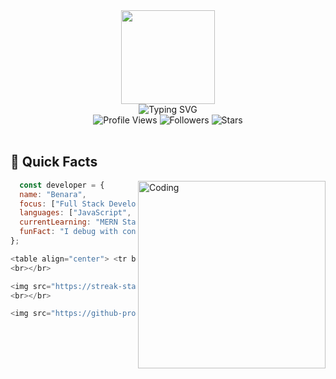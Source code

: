 <div align="center">
  <img height="150" src="https://github.com/7oSkaaa/7oSkaaa/blob/main/Images/about_me.gif?raw=true"/>
</div>

<div align="center">
  <img src="https://readme-typing-svg.herokuapp.com?font=Fira+Code&pause=1000&color=00FF00&center=true&vCenter=true&width=600&height=100&lines=Hi+👋,+I'm+Benara;Full+Stack+Developer;Tech+Enthusiast;Always+Learning+New+Things" alt="Typing SVG" />
</div>

<div align="center">
  <img src="https://komarev.com/ghpvc/?username=Dreaming-Bee&style=for-the-badge&color=00ff00" alt="Profile Views" />
  <img src="https://img.shields.io/github/followers/Dreaming-Bee?style=for-the-badge&color=00ff00" alt="Followers" />
  <img src="https://img.shields.io/github/stars/Dreaming-Bee?style=for-the-badge&color=00ff00" alt="Stars" />
</div>

<br>

## 🚀 Quick Facts

<img align="right" alt="Coding" width="300" src="https://i.pinimg.com/originals/81/17/8b/81178b47a8598f0c81c4799f2cdd4057.gif">

```javascript
  const developer = {
  name: "Benara",
  focus: ["Full Stack Development",],
  languages: ["JavaScript", "TypeScript", "Dart", "Java"],
  currentLearning: "MERN Stack",
  funFact: "I debug with console.log and refuse to admit it"
};

<table align="center"> <tr border="none"> <td width="50%" align="center"> <img align="center" src="https://github-readme-stats.vercel.app/api?username=Dreaming-Bee&theme=radical&show_icons=true&count_private=true&hide_border=true&title_color=00FF00&icon_color=00FF00&text_color=c9d1d9&bg_color=0d1117" alt="Benara's Github Stats" />
<br></br>

<img src="https://streak-stats.demolab.com?user=Dreaming-Bee&theme=radical&hide_border=true&background=0D1117&stroke=00FF00&ring=00FF00&fire=FF0000&currStreakLabel=00FF00&sideLabels=00FF00&dates=c9d1d9" alt="Benara's Github Streak" /> </td> <td width="50%" align="center"> <img align="center" src="https://github-readme-stats.vercel.app/api/top-langs/?username=Dreaming-Bee&theme=radical&hide_border=true&hide=Jupyter%20Notebook&layout=compact&langs_count=10&bg_color=0d1117&title_color=00FF00&text_color=c9d1d9" alt="Benara's Top Languages" />
<br></br>

<img src="https://github-profile-summary-cards.vercel.app/api/cards/productive-time?username=Dreaming-Bee&theme=github_dark&utcOffset=8" alt="Benara's Productive Time" /> </td> </tr> </table> <!-- GitHub Activity Graph --> <table align="center"> <tr border="none"> <td align="center" width="100%"> <img src="https://github-readme-activity-graph.vercel.app/graph?username=Dreaming-Bee&custom_title=Benara's%20GitHub%20Activity%20Graph&bg_color=0D1117&color=00FF00&line=00FF00&point=FF0000&area=true&hide_border=true" alt="Dasun's Github Activity Graph" /> </td> </tr> </table> <!-- Detailed Language Stats --> <table align="center"> <tr border="none"> <td align="center" width="100%"> <div align="center"> <img src="https://github-profile-summary-cards.vercel.app/api/cards/repos-per-language?username=Dreaming-Bee&theme=github_dark" alt="Repos per Language" /> <img src="https://github-profile-summary-cards.vercel.app/api/cards/most-commit-language?username=Dreaming-Bee&theme=github_dark" alt="Most Commit Languages" /> </div> </td> </tr> </table> <!-- Profile Summary --> <table align="center"> <tr border="none"> <td align="center" width="100%"> <img src="https://github-profile-summary-cards.vercel.app/api/cards/profile-details?username=Dreaming-Bee&theme=github_dark" alt="Dasun's Profile Summary" /> </td> </tr> </table> <div align="center">
